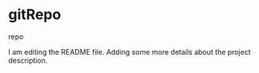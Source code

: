 # gitRepo
repo

I am editing the README file. Adding some more details about the project description.
